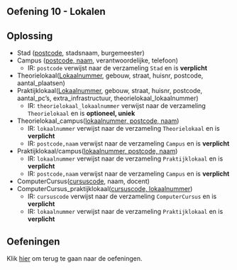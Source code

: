 ## Oefening 10 - Lokalen

## Oplossing
- Stad (<ins>postcode</ins>, stadsnaam, burgemeester)​
- Campus (<ins>postcode, naam</ins>, verantwoordelijke, telefoon) ​
    - IR: `postcode` verwijst naar de verzameling `Stad` en is **verplicht​**
- Theorielokaal(<ins>Lokaalnummer</ins>, gebouw, straat, huisnr, postcode, aantal_plaatsen)​
- Praktijklokaal(<ins>Lokaalnummer</ins>, gebouw, straat, huisnr, postcode, aantal_pc’s, extra_infrastructuur, theorielokaal_lokaalnummer)​
    - IR: `theorielokaal_lokaalnummer` verwijst naar de verzameling `Theorielokaal` en is **optioneel, uniek**
- Theorielokaal_campus(<ins>lokaalnummer, postcode, naam</ins>)​
    - IR: `lokaalnummer` verwijst naar de verzameling `Theorielokaal` en is **verplicht​**
    - IR: `postcode,naam` verwijst naar de verzameling `Campus` en is **verplicht​**
- Praktijklokaal/campus(<ins>lokaalnummer, postcode, naam</ins>)​
    - IR: `lokaalnummer` verwijst naar de verzameling `Praktijklokaal` en is **verplicht**
    - IR: `postcode,naam` verwijst naar de verzameling `Campus` en is **verplicht​**
- ComputerCursus(<ins>cursuscode</ins>, naam, docent)​
- ComputerCursus_praktijklokaal(<ins>cursuscode, lokaalnummer</ins>)​
    - IR: `cursuscode` verwijst naar de verzameling `ComputerCursus` en is **verplicht​**
    - IR: `lokaalnummer` verwijst naar de verzameling `Praktijklokaal` en is **verplicht​**

## Oefeningen
Klik [hier](../exercises.md) om terug te gaan naar de oefeningen.